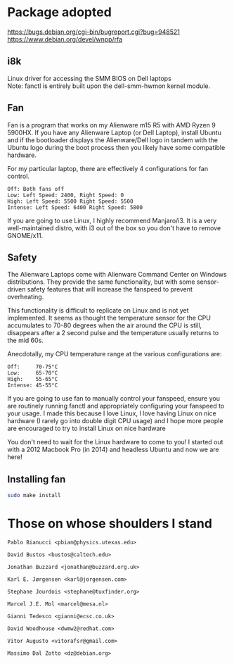 # Package adopted

https://bugs.debian.org/cgi-bin/bugreport.cgi?bug=948521  
https://www.debian.org/devel/wnpp/rfa

## i8k

Linux driver for accessing the SMM BIOS on Dell laptops  
Note: fanctl is entirely built upon the dell-smm-hwmon kernel module.

## Fan

Fan is a program that works on my Alienware m15 R5 with AMD Ryzen 9 5900HX.
If you have any Alienware Laptop (or Dell Laptop), install Ubuntu and if the bootloader
displays the Alienware/Dell logo in tandem with the Ubuntu logo during the boot process
then you likely have some compatible hardware.

For my particular laptop, there are effectively 4 configurations for fan control.

    Off: Both fans off
    Low: Left Speed: 2400, Right Speed: 0
    High: Left Speed: 5500 Right Speed: 5500
    Intense: Left Speed: 6400 Right Speed: 5800

If you are going to use Linux, I highly recommend Manjaro/i3. It is a very well-maintained distro,
with i3 out of the box so you don't have to remove GNOME/x11.

## Safety

The Alienware Laptops come with Alienware Command Center on Windows distributions. They provide the same functionality,
but with some sensor-driven safety features that will increase the fanspeed to prevent overheating.

This functionality is difficult to replicate on Linux and is not yet implemented. It seems as thought the temperature
sensor for the CPU accumulates to 70-80 degrees when the air around the CPU is still, disappears after a 2 second pulse
and the temperature usually returns to the mid 60s.

Anecdotally, my CPU temperature range at the various configurations are:

    Off:     70-75°C
    Low:     65-70°C
    High:    55-65°C
    Intense: 45-55°C

If you are going to use fan to manually control your fanspeed, ensure you are routinely running fanctl and appropriately
configuring your fanspeed to your usage. I made this because I love Linux, I love having Linux on nice hardware (I
rarely go into double digit CPU usage) and I hope more people are encouraged to try to install Linux on nice hardware

You don't need to wait for the Linux hardware to come to you! I started out with a 2012 Macbook Pro (in 2014) and
headless Ubuntu and now we are here!

## Installing fan

``` bash
sudo make install
```

# Those on whose shoulders I stand

    Pablo Bianucci <pbian@physics.utexas.edu>

    David Bustos <bustos@caltech.edu>

    Jonathan Buzzard <jonathan@buzzard.org.uk>

    Karl E. Jørgensen <karl@jorgensen.com>

    Stephane Jourdois <stephane@tuxfinder.org>

    Marcel J.E. Mol <marcel@mesa.nl>

    Gianni Tedesco <gianni@ecsc.co.uk>

    David Woodhouse <dwmw2@redhat.com>

    Vitor Augusto <vitorafsr@gmail.com>

    Massimo Dal Zotto <dz@debian.org>
